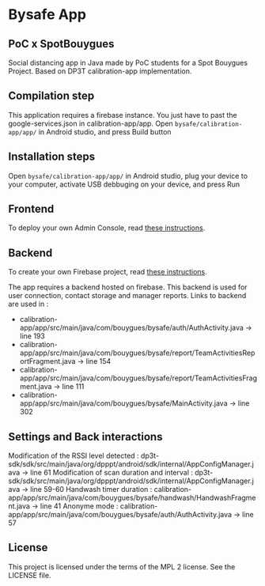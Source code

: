 # Bysafe App

## PoC x SpotBouygues

Social distancing app in Java made by PoC students for a Spot Bouygues Project.
Based on DP3T calibration-app implementation.

## Compilation step

This application requires a firebase instance. You just have to past the google-services.json in calibration-app/app.
Open ```bysafe/calibration-app/app/``` in Android studio, and press Build button

## Installation steps

Open ```bysafe/calibration-app/app/``` in Android studio, plug your device to your computer, 
activate USB debbuging on your device, and press Run

## Frontend

To deploy your own Admin Console, read [these instructions](admin_panel/README.MD).

## Backend

To create your own Firebase project, read [these instructions](back/README.MD).

The app requires a backend hosted on firebase.
This backend is used for user connection, contact storage and manager reports.
Links to backend are used in : 
- calibration-app/app/src/main/java/com/bouygues/bysafe/auth/AuthActivity.java -> line 193
- calibration-app/app/src/main/java/com/bouygues/bysafe/report/TeamActivitiesReportFragment.java -> line 154
- calibration-app/app/src/main/java/com/bouygues/bysafe/report/TeamActivitiesFragment.java -> line 111
- calibration-app/app/src/main/java/com/bouygues/bysafe/MainActivity.java -> line 302

## Settings and Back interactions

Modification of the RSSI level detected : dp3t-sdk/sdk/src/main/java/org/dpppt/android/sdk/internal/AppConfigManager.java -> line 61
Modification of scan duration and interval : dp3t-sdk/sdk/src/main/java/org/dpppt/android/sdk/internal/AppConfigManager.java -> line 59-60
Handwash timer duration : calibration-app/app/src/main/java/com/bouygues/bysafe/handwash/HandwashFragment.java -> line 41
Anonyme mode : calibration-app/app/src/main/java/com/bouygues/bysafe/auth/AuthActivity.java -> line 57

## License
This project is licensed under the terms of the MPL 2 license. See the LICENSE file.
